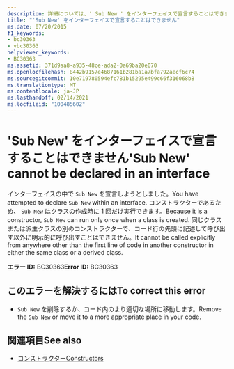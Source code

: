 ```yaml
---
description: 詳細については、' Sub New ' をインターフェイスで宣言することはできません
title: "'Sub New' をインターフェイスで宣言することはできません"
ms.date: 07/20/2015
f1_keywords:
- bc30363
- vbc30363
helpviewer_keywords:
- BC30363
ms.assetid: 371d9aa8-a935-48ce-ada2-0a69ba20e070
ms.openlocfilehash: 8442b9157e4687161b281ba1a7bfa792aecf6c74
ms.sourcegitcommit: 10e719780594efc781b15295e499c66f316068b8
ms.translationtype: MT
ms.contentlocale: ja-JP
ms.lasthandoff: 02/14/2021
ms.locfileid: "100485602"
---
```

# <a name="sub-new-cannot-be-declared-in-an-interface"></a><span data-ttu-id="4544f-103">'Sub New' をインターフェイスで宣言することはできません</span><span class="sxs-lookup"><span data-stu-id="4544f-103">'Sub New' cannot be declared in an interface</span></span>

<span data-ttu-id="4544f-104">インターフェイスの中で `Sub New` を宣言しようとしました。</span><span class="sxs-lookup"><span data-stu-id="4544f-104">You have attempted to declare `Sub New` within an interface.</span></span> <span data-ttu-id="4544f-105">コンストラクターであるため、 `Sub New` はクラスの作成時に 1 回だけ実行できます。</span><span class="sxs-lookup"><span data-stu-id="4544f-105">Because it is a constructor, `Sub New` can run only once when a class is created.</span></span> <span data-ttu-id="4544f-106">同じクラスまたは派生クラスの別のコンストラクターで、コード行の先頭に記述して呼び出す以外に明示的に呼び出すことはできません。</span><span class="sxs-lookup"><span data-stu-id="4544f-106">It cannot be called explicitly from anywhere other than the first line of code in another constructor in either the same class or a derived class.</span></span>  
  
 <span data-ttu-id="4544f-107">**エラー ID:** BC30363</span><span class="sxs-lookup"><span data-stu-id="4544f-107">**Error ID:** BC30363</span></span>  
  
## <a name="to-correct-this-error"></a><span data-ttu-id="4544f-108">このエラーを解決するには</span><span class="sxs-lookup"><span data-stu-id="4544f-108">To correct this error</span></span>  
  
- <span data-ttu-id="4544f-109">`Sub New` を削除するか、コード内のより適切な場所に移動します。</span><span class="sxs-lookup"><span data-stu-id="4544f-109">Remove the `Sub New` or move it to a more appropriate place in your code.</span></span>  
  
## <a name="see-also"></a><span data-ttu-id="4544f-110">関連項目</span><span class="sxs-lookup"><span data-stu-id="4544f-110">See also</span></span>

- [<span data-ttu-id="4544f-111">コンストラクター</span><span class="sxs-lookup"><span data-stu-id="4544f-111">Constructors</span></span>](../programming-guide/concepts/object-oriented-programming.md#constructors)

